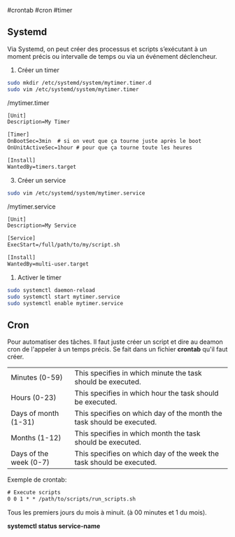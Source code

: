 #crontab #cron #timer
## Systemd

Via Systemd, on peut créer des processus et scripts s’exécutant à un moment précis ou intervalle de temps ou via un événement déclencheur.

1. Créer un timer
```bash
sudo mkdir /etc/systemd/system/mytimer.timer.d
sudo vim /etc/systemd/system/mytimer.timer
```
/mytimer.timer
```txt
[Unit]
Description=My Timer

[Timer]
OnBootSec=3min  # si on veut que ça tourne juste après le boot
OnUnitActiveSec=1hour # pour que ça tourne toute les heures

[Install]
WantedBy=timers.target
```

3. Créer un service
```bash
sudo vim /etc/systemd/system/mytimer.service
```
/mytimer.service
```txt
[Unit]
Description=My Service

[Service]
ExecStart=/full/path/to/my/script.sh

[Install]
WantedBy=multi-user.target
```

1. Activer le timer
```bash
sudo systemctl daemon-reload
sudo systemctl start mytimer.service
sudo systemctl enable mytimer.service
```

## Cron

Pour automatiser des tâches. Il faut juste créer un script et dire au deamon cron de l'appeler à un temps précis. Se fait dans un fichier **crontab** qu'il faut créer.

|   |   |
|---|---|
|Minutes (0-59)|This specifies in which minute the task should be executed.|
|Hours (0-23)|This specifies in which hour the task should be executed.|
|Days of month (1-31)|This specifies on which day of the month the task should be executed.|
|Months (1-12)|This specifies in which month the task should be executed.|
|Days of the week (0-7)|This specifies on which day of the week the task should be executed.|

Exemple de crontab:
```txt
# Execute scripts
0 0 1 * * /path/to/scripts/run_scripts.sh
```
Tous les premiers jours du mois à minuit. (à 00 minutes et 1 du mois).

**systemctl status service-name**












